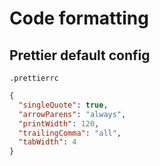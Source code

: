# Code formatting

## Prettier default config

`.prettierrc`

```json
{
  "singleQuote": true,
  "arrowParens": "always",
  "printWidth": 120,
  "trailingComma": "all",
  "tabWidth": 4
}
```
